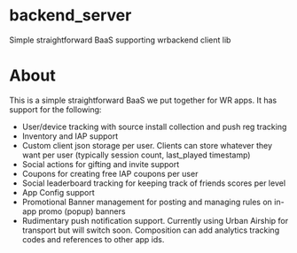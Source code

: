 backend_server
==============

Simple straightforward BaaS supporting wrbackend client lib 


About
================
This is a simple straightforward BaaS we put together for WR apps.  It has support for the following:
- User/device tracking with source install collection and push reg tracking
- Inventory and IAP support
- Custom client json storage per user.  Clients can store whatever they want per user (typically session count, last_played timestamp)
- Social actions for gifting and invite support
- Coupons for creating free IAP coupons per user
- Social leaderboard tracking for keeping track of friends scores per level
- App Config support
- Promotional Banner management for posting and managing rules on in-app promo (popup) banners
- Rudimentary push notification support.  Currently using Urban Airship for transport but will switch soon.  Composition can add analytics tracking codes and references to other app ids.

